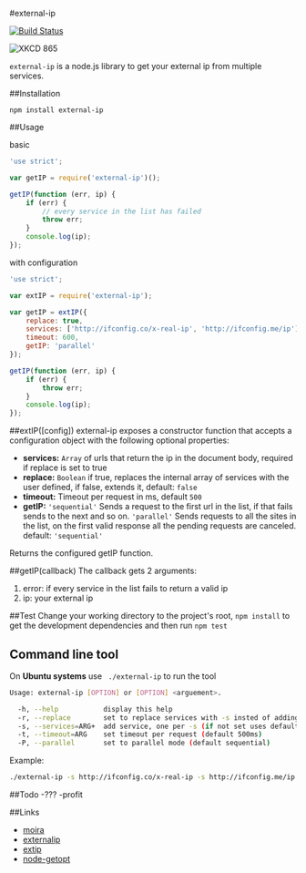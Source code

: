 #external-ip

[![Build Status](https://travis-ci.org/J-Chaniotis/external-ip.svg?branch=master)](https://travis-ci.org/J-Chaniotis/external-ip)

![XKCD 865](http://imgs.xkcd.com/comics/nanobots.png)



`external-ip` is a node.js library to get your external ip from multiple services. 



##Installation

`npm install external-ip`

##Usage

basic

```javascript
'use strict';

var getIP = require('external-ip')();

getIP(function (err, ip) {
    if (err) {
        // every service in the list has failed
        throw err;
    }
    console.log(ip);
});

```

with configuration

```javascript
'use strict';

var extIP = require('external-ip');

var getIP = extIP({
    replace: true,
    services: ['http://ifconfig.co/x-real-ip', 'http://ifconfig.me/ip'],
    timeout: 600,
    getIP: 'parallel'
});

getIP(function (err, ip) {
    if (err) {
        throw err;
    }
    console.log(ip);
});

```

##extIP([config])
external-ip exposes a constructor function that accepts a configuration object with the following optional properties:
* **services:** `Array` of urls that return the ip in the document body, required if replace is set to true
* **replace:** `Boolean` if true, replaces the internal array of services with the user defined, if false, extends it, default: `false` 
* **timeout:** Timeout per request in ms, default `500`
* **getIP:** `'sequential'` Sends a request to the first url in the list, if that fails sends to the next and so on. `'parallel'` Sends requests to all the sites in the list, on the first valid response all the pending requests are canceled. default: `'sequential'`

Returns the configured getIP function.

##getIP(callback)
The callback gets 2 arguments:
1. error: if every service in the list fails to return a valid ip
2. ip: your external ip

##Test
Change your working directory to the project's root, `npm install` to get the development dependencies and then run `npm test`

## Command line tool
On **Ubuntu systems** use ``` ./external-ip``` to run the tool
```bash
Usage: external-ip [OPTION] or [OPTION] <arguement>.

  -h, --help           display this help
  -r, --replace        set to replace services with -s insted of adding
  -s, --services=ARG+  add service, one per -s (if not set uses default list)
  -t, --timeout=ARG    set timeout per request (default 500ms)
  -P, --parallel       set to parallel mode (default sequential)

```
Example:
```bash
./external-ip -s http://ifconfig.co/x-real-ip -s http://ifconfig.me/ip -P -t 1500 -r
```

##Todo
  -??? 
  -profit

##Links
* [moira](https://www.npmjs.org/package/moira)
* [externalip](https://www.npmjs.org/package/externalip)
* [extip](https://www.npmjs.org/package/extip)
* [node-getopt](https://www.npmjs.org/package/node-getopt)
